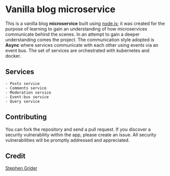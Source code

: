 # Vanilla blog microservice

This is a vanilla blog **microservice** built using [node.js](https://nodejs.org/en/); it was created for the purpose of learning to gain an understanding of how microservices communicate behind the scenes. In an attempt to gain a deeper understanding comes the project. The communication style adopted is **Async** where services communicate with each other using events via an event bus. The set of services are orchestrated with kubernetes and docker.  

## Services
    - Posts service 
    - Comments service 
    - Moderation service 
    - Event-bus service 
    - Query service 

## Contributing

You can fork the repository and send a pull request. If you discover a security vulnerability within the app, please create an issue. All security vulnerabilities will be promptly addressed and appreciated.


## Credit 

[Stephen Grider](https://twitter.com/ste_grider)